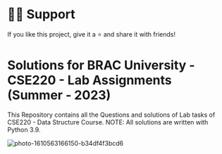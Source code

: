 # 🙋‍♂️ Support
If you like this project, give it a ⭐ and share it with friends!

# Solutions for BRAC University - CSE220 - Lab Assignments (Summer - 2023)
This Repository contains all the Questions and solutions of Lab tasks of CSE220 - Data Structure Course. 
NOTE: All solutions are written with Python 3.9.

![photo-1610563166150-b34df4f3bcd6](https://github.com/i-am-surovi/bracu-cse220/assets/117065226/f3f8c7f6-b509-49ec-98be-0ecbd1426aad)

